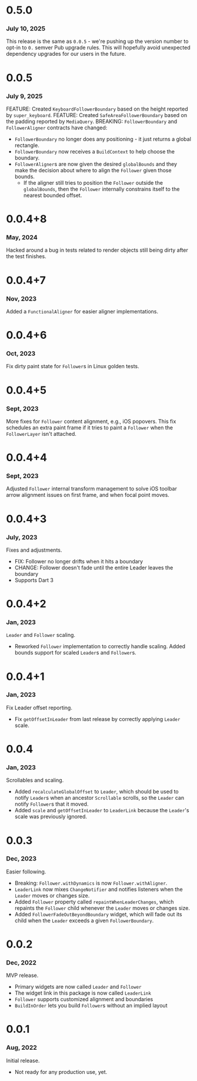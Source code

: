 # 0.5.0
### July 10, 2025
This release is the same as `0.0.5` - we're pushing up the version number to
opt-in to `0.` semver Pub upgrade rules. This will hopefully avoid unexpected
dependency upgrades for our users in the future.

# 0.0.5
### July 9, 2025
FEATURE: Created `KeyboardFollowerBoundary` based on the height reported by `super_keyboard`.
FEATURE: Created `SafeAreaFollowerBoundary` based on the padding reported by `MediaQuery`.
BREAKING: `FollowerBoundary` and `FollowerAligner` contracts have changed:
 * `FollowerBoundary` no longer does any positioning - it just returns a global rectangle.
 * `FollowerBoundary` now receives a `BuildContext` to help choose the boundary.
 * `FollowerAligner`s are now given the desired `globalBounds` and they make the decision
    about where to align the `Follower` given those bounds.
   * If the aligner still tries to position the `Follower` outside the `globalBounds`, then
     the `Follower` internally constrains itself to the nearest bounded offset.

# 0.0.4+8
### May, 2024
Hacked around a bug in tests related to render objects still being dirty after the test finishes.

# 0.0.4+7
### Nov, 2023
Added a `FunctionalAligner` for easier aligner implementations.

# 0.0.4+6
### Oct, 2023
Fix dirty paint state for `Follower`s in Linux golden tests.

# 0.0.4+5
### Sept, 2023
More fixes for `Follower` content alignment, e.g., iOS popovers. This fix schedules an extra paint frame if it tries to paint a `Follower` when the `FollowerLayer` isn't attached.

# 0.0.4+4
### Sept, 2023
Adjusted `Follower` internal transform management to solve iOS toolbar arrow alignment issues on
first frame, and when focal point moves.

# 0.0.4+3
### July, 2023
Fixes and adjustments.

 * FIX: Follower no longer drifts when it hits a boundary
 * CHANGE: Follower doesn't fade until the entire Leader leaves the boundary
 * Supports Dart 3

# 0.0.4+2
### Jan, 2023
`Leader` and `Follower` scaling.

 * Reworked `Follower` implementation to correctly handle scaling. Added bounds support for scaled `Leader`s and `Follower`s.

# 0.0.4+1
### Jan, 2023
Fix Leader offset reporting.

 * Fix `getOffsetInLeader` from last release by correctly applying `Leader` scale.

# 0.0.4
### Jan, 2023
Scrollables and scaling.

 * Added `recalculateGlobalOffset` to `Leader`, which should be used to notify `Leader`s when an ancestor `Scrollable` scrolls, so the `Leader` can notify `Follower`s that it moved.
 * Added `scale` and `getOffsetInLeader` to `LeaderLink` because the `Leader`'s scale was previously ignored.

# 0.0.3
### Dec, 2023
Easier following.

 * Breaking: `Follower.withDynamics` is now `Follower.withAligner`.
 * `LeaderLink` now mixes `ChangeNotifier` and notifies listeners when the `Leader` moves or changes size.
 * Added `Follower` property called `repaintWhenLeaderChanges`, which repaints the `Follower` child whenever the `Leader` moves or changes size.
 * Added `FollowerFadeOutBeyondBoundary` widget, which will fade out its child when the `Leader` exceeds a given `FollowerBoundary`.

# 0.0.2
### Dec, 2022
MVP release.

 * Primary widgets are now called `Leader` and `Follower`
 * The widget link in this package is now called `LeaderLink`
 * `Follower` supports customized alignment and boundaries
 * `BuildInOrder` lets you build `Follower`s without an implied layout

# 0.0.1
### Aug, 2022
Initial release.

 * Not ready for any production use, yet.
